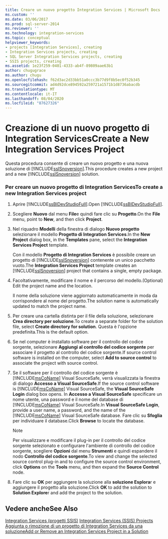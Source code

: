 ```yaml
---
title: Creare un nuovo progetto Integration Services | Microsoft Docs
ms.custom: ''
ms.date: 03/06/2017
ms.prod: sql-server-2014
ms.reviewer: ''
ms.technology: integration-services
ms.topic: conceptual
helpviewer_keywords:
- projects [Integration Services], creating
- Integration Services projects, creating
- SQL Server Integration Services projects, creating
- SSIS projects, creating
ms.assetid: 1e23f259-0401-4333-ab4f-89809aae63b1
author: chugugrace
ms.author: chugu
ms.openlocfilehash: f62d3ac2d33bb51a0ccc3b77d9f8b5ec0f52b345
ms.sourcegitcommit: ad4d92dce894592a259721a1571b1d8736abacdb
ms.translationtype: MT
ms.contentlocale: it-IT
ms.lasthandoff: 08/04/2020
ms.locfileid: "87627326"
---
```

# <a name="create-a-new-integration-services-project"></a><span data-ttu-id="c559b-102">Creazione di un nuovo progetto di Integration Services</span><span class="sxs-lookup"><span data-stu-id="c559b-102">Create a New Integration Services Project</span></span>
  <span data-ttu-id="c559b-103">Questa procedura consente di creare un nuovo progetto e una nuova soluzione di [!INCLUDE[ssISnoversion](../includes/ssisnoversion-md.md)].</span><span class="sxs-lookup"><span data-stu-id="c559b-103">This procedure creates a new project and a new [!INCLUDE[ssISnoversion](../includes/ssisnoversion-md.md)] solution.</span></span>  
  
### <a name="to-create-a-new-integration-services-project"></a><span data-ttu-id="c559b-104">Per creare un nuovo progetto di Integration Services</span><span class="sxs-lookup"><span data-stu-id="c559b-104">To create a new Integration Services project</span></span>  
  
1.  <span data-ttu-id="c559b-105">Aprire [!INCLUDE[ssBIDevStudioFull](../includes/ssbidevstudiofull-md.md)].</span><span class="sxs-lookup"><span data-stu-id="c559b-105">Open [!INCLUDE[ssBIDevStudioFull](../includes/ssbidevstudiofull-md.md)].</span></span>  
  
2.  <span data-ttu-id="c559b-106">Scegliere **Nuovo** dal menu **File**e quindi fare clic su **Progetto**.</span><span class="sxs-lookup"><span data-stu-id="c559b-106">On the **File** menu, point to **New**, and then click **Project**.</span></span>  
  
3.  <span data-ttu-id="c559b-107">Nel riquadro **Modelli** della finestra di dialogo **Nuovo progetto** selezionare il modello **Progetto di Integration Services**.</span><span class="sxs-lookup"><span data-stu-id="c559b-107">In the **New Project** dialog box, in the **Templates** pane, select the **Integration Services Project** template.</span></span>  
  
     <span data-ttu-id="c559b-108">Con il modello **Progetto di Integration Services** è possibile creare un progetto di [!INCLUDE[ssISnoversion](../includes/ssisnoversion-md.md)] contenente un unico pacchetto vuoto.</span><span class="sxs-lookup"><span data-stu-id="c559b-108">The **Integration Services Project** template creates an [!INCLUDE[ssISnoversion](../includes/ssisnoversion-md.md)] project that contains a single, empty package.</span></span>  
  
4.  <span data-ttu-id="c559b-109">Facoltativamente, modificare il nome e il percorso del modello.</span><span class="sxs-lookup"><span data-stu-id="c559b-109">(Optional) Edit the project name and the location.</span></span>  
  
     <span data-ttu-id="c559b-110">Il nome della soluzione viene aggiornato automaticamente in moda da corrispondere al nome del progetto.</span><span class="sxs-lookup"><span data-stu-id="c559b-110">The solution name is automatically updated to match the project name.</span></span>  
  
5.  <span data-ttu-id="c559b-111">Per creare una cartella distinta per il file della soluzione, selezionare **Crea directory per soluzione**.</span><span class="sxs-lookup"><span data-stu-id="c559b-111">To create a separate folder for the solution file, select **Create directory for solution**.</span></span> <span data-ttu-id="c559b-112">Questa è l'opzione predefinita.</span><span class="sxs-lookup"><span data-stu-id="c559b-112">This is the default option.</span></span>  
  
6.  <span data-ttu-id="c559b-113">Se nel computer è installato software per il controllo del codice sorgente, selezionare **Aggiungi al controllo del codice sorgente** per associare il progetto al controllo del codice sorgente.</span><span class="sxs-lookup"><span data-stu-id="c559b-113">If source control software is installed on the computer, select **Add to source control**  to associate the project with source control.</span></span>  
  
7.  <span data-ttu-id="c559b-114">Se il software per il controllo del codice sorgente è [!INCLUDE[msCoName](../includes/msconame-md.md)] Visual SourceSafe, verrà visualizzata la finestra di dialogo **Accesso a Visual SourceSafe**.</span><span class="sxs-lookup"><span data-stu-id="c559b-114">If the source control software is [!INCLUDE[msCoName](../includes/msconame-md.md)] Visual SourceSafe, the **Visual SourceSafe Login** dialog box opens.</span></span> <span data-ttu-id="c559b-115">In **Accesso a Visual SourceSafe** specificare un nome utente, una password e il nome del database di [!INCLUDE[msCoName](../includes/msconame-md.md)] Visual SourceSafe.</span><span class="sxs-lookup"><span data-stu-id="c559b-115">In **Visual SourceSafe Login**, provide a user name, a password, and the name of the [!INCLUDE[msCoName](../includes/msconame-md.md)] Visual SourceSafe database.</span></span> <span data-ttu-id="c559b-116">Fare clic su **Sfoglia** per individuare il database.</span><span class="sxs-lookup"><span data-stu-id="c559b-116">Click **Browse** to locate the database.</span></span>  
  
    > [!NOTE]  
    >  <span data-ttu-id="c559b-117">Per visualizzare e modificare il plug-in per il controllo del codice sorgente selezionato e configurare l'ambiente di controllo del codice sorgente, scegliere **Opzioni** dal menu **Strumenti** e quindi espandere il nodo **Controllo del codice sorgente**.</span><span class="sxs-lookup"><span data-stu-id="c559b-117">To view and change the selected source control plug-in and to configure the source control environment, click **Options** on the **Tools** menu, and then expand the **Source Control** node.</span></span>  
  
8.  <span data-ttu-id="c559b-118">Fare clic su **OK** per aggiungere la soluzione alla **soluzione Esplora**r e aggiungere il progetto alla soluzione.</span><span class="sxs-lookup"><span data-stu-id="c559b-118">Click **OK** to add the solution to **Solution Explore**r and add the project to the solution.</span></span>  
  
## <a name="see-also"></a><span data-ttu-id="c559b-119">Vedere anche</span><span class="sxs-lookup"><span data-stu-id="c559b-119">See Also</span></span>  
 <span data-ttu-id="c559b-120">[Integration Services &#40;progetti SSIS&#41;](integration-services-ssis-projects-and-solutions.md) </span><span class="sxs-lookup"><span data-stu-id="c559b-120">[Integration Services &#40;SSIS&#41; Projects](integration-services-ssis-projects-and-solutions.md) </span></span>  
 [<span data-ttu-id="c559b-121">Aggiunta o rimozione di un progetto di Integration Services da una soluzione</span><span class="sxs-lookup"><span data-stu-id="c559b-121">Add or Remove an Integration Services Project in a Solution</span></span>](../../2014/integration-services/add-or-remove-an-integration-services-project-in-a-solution.md)  
  
  

